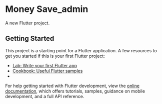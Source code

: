 # Money Save_admin

A new Flutter project.

## Getting Started

This project is a starting point for a Flutter application. 
A few resources to get you started if this is your first Flutter project:

- [Lab: Write your first Flutter app](https://docs.flutter.dev/get-started/codelab)
- [Cookbook: Useful Flutter samples](https://docs.flutter.dev/cookbook)
- 
For help getting started with Flutter development, view the
[online documentation](https://docs.flutter.dev/), which offers tutorials,
samples, guidance on mobile development, and a full API reference.
